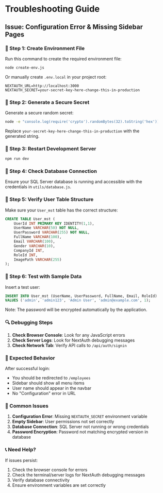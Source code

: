 # Troubleshooting Guide

## Issue: Configuration Error & Missing Sidebar Pages

### 🔧 Step 1: Create Environment File

Run this command to create the required environment file:

```bash
node create-env.js
```

Or manually create `.env.local` in your project root:

```env
NEXTAUTH_URL=http://localhost:3000
NEXTAUTH_SECRET=your-secret-key-here-change-this-in-production
```

### 🔧 Step 2: Generate a Secure Secret

Generate a secure random secret:

```bash
node -e "console.log(require('crypto').randomBytes(32).toString('hex'))"
```

Replace `your-secret-key-here-change-this-in-production` with the generated string.

### 🔧 Step 3: Restart Development Server

```bash
npm run dev
```

### 🔧 Step 4: Check Database Connection

Ensure your SQL Server database is running and accessible with the credentials in `utils/database.js`.

### 🔧 Step 5: Verify User Table Structure

Make sure your `User_mst` table has the correct structure:

```sql
CREATE TABLE User_mst (
    UserId INT PRIMARY KEY IDENTITY(1,1),
    UserName VARCHAR(50) NOT NULL,
    UserPassword VARCHAR(255) NOT NULL,
    FullName VARCHAR(100),
    Email VARCHAR(100),
    Gender VARCHAR(10),
    CompanyId INT,
    RoleId INT,
    ImagePath VARCHAR(255)
);
```

### 🔧 Step 6: Test with Sample Data

Insert a test user:

```sql
INSERT INTO User_mst (UserName, UserPassword, FullName, Email, RoleId)
VALUES ('admin', 'admin123', 'Admin User', 'admin@example.com', 1);
```

Note: The password will be encrypted automatically by the application.

### 🔍 Debugging Steps

1. **Check Browser Console**: Look for any JavaScript errors
2. **Check Server Logs**: Look for NextAuth debugging messages
3. **Check Network Tab**: Verify API calls to `/api/auth/signin`

### 🎯 Expected Behavior

After successful login:

- You should be redirected to `/employees`
- Sidebar should show all menu items
- User name should appear in the navbar
- No "Configuration" error in URL

### 🚨 Common Issues

1. **Configuration Error**: Missing `NEXTAUTH_SECRET` environment variable
2. **Empty Sidebar**: User permissions not set correctly
3. **Database Connection**: SQL Server not running or wrong credentials
4. **Password Encryption**: Password not matching encrypted version in database

### 📞 Need Help?

If issues persist:

1. Check the browser console for errors
2. Check the terminal/server logs for NextAuth debugging messages
3. Verify database connectivity
4. Ensure environment variables are set correctly
